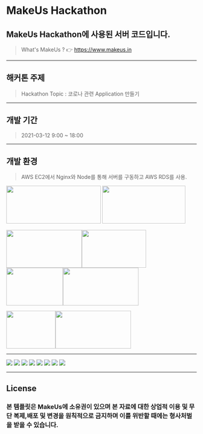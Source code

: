 # MakeUs Hackathon

## MakeUs Hackathon에 사용된 서버 코드입니다.
>What's MakeUs ?  👉  https://www.makeus.in
---
## 해커톤 주제
>Hackathon Topic : 코로나 관련 Application 만들기
---
## 개발 기간
> 2021-03-12 9:00 ~ 18:00
---
## 개발 환경
>AWS EC2에서 Nginx와 Node를 통해 서버를 구동하고 AWS RDS를 사용.

<img src="https://firebasestorage.googleapis.com/v0/b/mangoplate-a1a46.appspot.com/o/nginx.png?alt=media&token=838f77d3-a729-4a81-b1ad-8befaf55d429" width="250" height="100"> <img src="https://miro.medium.com/max/960/0*uXXbbKGKNQUQonbC.png" width="220" height="100">


<img src="https://upload.wikimedia.org/wikipedia/commons/thumb/9/93/Amazon_Web_Services_Logo.svg/1200px-Amazon_Web_Services_Logo.svg.png" width="200" height="100"><img src="https://img1.daumcdn.net/thumb/R800x0/?scode=mtistory2&fname=https%3A%2F%2Fblog.kakaocdn.net%2Fdn%2FbnveOL%2FbtqKylNzdtm%2FN9aaEvOxd7Hm0N0KJYg6l0%2Fimg.png" width="170" height="100"><img src="https://media.vlpt.us/images/ayoung0073/post/e736dc61-9be5-4f91-b751-4a1f64bc4a97/rds.png" width="150" height="100"><img src="https://media.vlpt.us/images/leejh3224/post/eeea9dd5-d99a-4b7b-9024-d4866d48ca70/mysql.png" width="200" height="100">


<img src="https://firebasestorage.googleapis.com/v0/b/mangoplate-a1a46.appspot.com/o/android%2010.png?alt=media&token=b46b3b81-a75e-4718-ba0c-f4c2e021f67c" width="130" height="100"><img src="https://firebasestorage.googleapis.com/v0/b/mangoplate-a1a46.appspot.com/o/1_oNM0JVqivoi3lVPF6ygp9Q.png?alt=media&token=016ecf7d-c87b-41ac-aff2-74f7b129417e" width="200" height="100">

---

<img src="https://firebasestorage.googleapis.com/v0/b/mangoplate-a1a46.appspot.com/o/Coketlist_%ED%95%B4%EC%BB%A4%ED%86%A4_page-0001.jpg?alt=media&token=bfc5d5e5-e9ea-45f1-bd71-7de76b8cb57a" >

<img src="https://firebasestorage.googleapis.com/v0/b/mangoplate-a1a46.appspot.com/o/Coketlist_%ED%95%B4%EC%BB%A4%ED%86%A4_page-0002.jpg?alt=media&token=dd95f5e8-d2b0-4af3-a9fc-6159e2493454" >

<img src="https://firebasestorage.googleapis.com/v0/b/mangoplate-a1a46.appspot.com/o/Coketlist_%ED%95%B4%EC%BB%A4%ED%86%A4_page-0003.jpg?alt=media&token=f08d4ca8-982d-422c-bd09-6a58e47c84de" >

<img src="https://firebasestorage.googleapis.com/v0/b/mangoplate-a1a46.appspot.com/o/Coketlist_%ED%95%B4%EC%BB%A4%ED%86%A4_page-0004.jpg?alt=media&token=4496de31-148a-4ea7-8bd0-fbb7ec8cd3a4" >

<img src="https://firebasestorage.googleapis.com/v0/b/mangoplate-a1a46.appspot.com/o/Coketlist_%ED%95%B4%EC%BB%A4%ED%86%A4_page-0005.jpg?alt=media&token=850f2bb7-50e7-4bf7-bd05-72b7aa49a7d2" >

<img src="https://firebasestorage.googleapis.com/v0/b/mangoplate-a1a46.appspot.com/o/Coketlist_%ED%95%B4%EC%BB%A4%ED%86%A4_page-0006.jpg?alt=media&token=2e6ff53b-a69c-4dc2-be1b-97a69a3ab575" >

<img src="https://firebasestorage.googleapis.com/v0/b/mangoplate-a1a46.appspot.com/o/Coketlist_%ED%95%B4%EC%BB%A4%ED%86%A4_page-0007.jpg?alt=media&token=d1c52ddd-f33e-4a78-9d34-37644a9b5362" >

<img src="https://firebasestorage.googleapis.com/v0/b/mangoplate-a1a46.appspot.com/o/Coketlist_%ED%95%B4%EC%BB%A4%ED%86%A4_page-0008.jpg?alt=media&token=e2b7ae2e-781c-4205-a82a-fce767262a2c" >


---
## License
### 본 템플릿은 MakeUs에 소유권이 있으며 본 자료에 대한 상업적 이용 및 무단 복제,배포 및 변경을 원칙적으로 금지하며 이를 위반할 때에는 형사처벌을 받을 수 있습니다.

